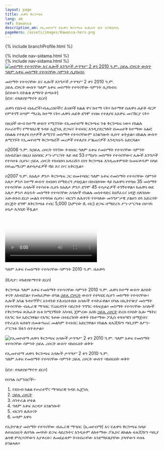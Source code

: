 ```yaml
---
layout: page
title: ሐዋሳ ቅርንጫፍ
lang: am
ref: hawassa
description_am: የኢመየብማ የሐዋሳ ቅርንጫፍ ጽሕፈት ቤት እንቅስቃሴ
pageHero: /assets/images/Hawassa-hero.png
---
```

<p>{% include branchProfile.html %}</p>
<aside class="post-aside">
	{% include nav-sidama.html %}
</aside>
<div class="post-content">
	{% include nav-sidama.html %}
	<div class="bordered pull-left tiny">
		<a href="{{ "/assets/images/IWD-2017-Hawassa-11Dec2017-IMG_2179.png" | prepend: site.baseurl_root }}">
		<!-- a href="{{ site.baseurl }}/enlargedphoto/" -->
			<img src="{{ "/assets/images/IWD-2017-Hawassa-11Dec2017-IMG_2179-small.png" | prepend: site.baseurl_root }}"
			  alt="መስማት የተሳናቸው እና ሌሎች እንግዶች ታኅሣሥ 2 ቀን 2010 ዓ.ም. ኃይሌ ሮዞርት ውስጥ ዓለም አቀፍ መስማት የተሳናቸው ሳምንት ሲያከብሩ"
			  class="img-responsive center-block" id="atHaileResort">
			  <!-- onclick="storeImageLocation('atHaileResort')" / -->
		</a>
		<div class="caption text-center">
			<p>
				መስማት የተሳናቸው እና ሌሎች እንግዶች ታኅሣሥ 2 ቀን 2010 ዓ.ም. <br/>
				ኃይሌ ሮዞርት ውስጥ ዓለም አቀፍ መስማት የተሳናቸው ሳምንት ሲያከብሩ<br/>
				(ፎቶውን በትልቁ ለማየት ይጫኑት)<br/>
				(ፎቶ: ተክለሃይማኖት ደርሶ)
			</p>
		</div>
	</div>
	<div>
		<p>
			ሐዋሳ የደቡብ ብሔሮች፣ብሔረሰቦችና ሕዝቦች ክልል ዋና ከተማ ናት። ከተማዋ በሐዋሳ ሐይቅ ዳርቻ የምትገኝ በጣም ማራኪ ከተማ ናት። ሐዋሳ ሐይቅ ደግሞ የብዙ የተለያዩ አእዋፍ መናኸርያ ናት።
		</p>
		<p>
			በዚህች ውብ ከተማ ውስጥ የሚገኘው የኢመየብማ ቅርንጫፍ ንቁ ቅርንጫፍ ነው። የክልሉ የሠራተኛና የማኅበራዊ ጉዳይ ኤጀንሲ ድጋፍና ትብብር እንዲያደርግለት በመጠየቅ ከተማው አልፎ በክልሉ የተለያዩ ቦታዎች ለሚገኙ መስማት የተሳናቸውም አገልግሎት ሲሰጥ ቆትቷል። በክልሉ ውስጥ ለሚገኙት የኢመየብማ ቅርንጫፎች መሪዎች የተለያዩ ሥልጠናዎች እንዲካሄዱ አድርጓል።
		</p>
		<p>
			በ2006 ዓ.ም. ከኃይሌ ሪዞርት ባገኘው ትብብር ዓለም አቀፍ የመስማት የተሳናቸው ሳምንት አክብሯል። በዚህ አከባበር ሥነ-ሥርዓት ላይ ወደ 53 የሚሆኑ መስማት የተሳናቸውና ሌሎች እንግዶች የተሳተፉ ሲሆኑ፣ ኃይሌ ሪዞርት የስብሰባ አዳራሹን በነፃ ቅርንጫፉ እንዲጠቀምበት ከመፍቀዱም በላይ በተጨማሪም ለተሳታፊዎች ሻይ እና ቡና አቅርቧል። 
		</p>
		<p>
			በ2007 ዓ.ም. ከአለታ ዎንዶ ቅርንጫፍ ጋር በመተባበር ዓለም አቀፍ የመስማት የተሳናቸው ሳምንት አለታ ዎንዶ ከተማ ውስጥ ስብሰባ በማድረግ ታስቧል። በስብሰባው ላይ ከሐዋሳ የተጓዙ 35 መስማት የተሳናቸው አባሎች የተሳተፉ ሲሆኑ ከአለታ ዎንዶ ደግሞ 45 ተሳታፊዎች ተገኝተዋል። ከሐዋሳ ወደ አለታ ዎንዶ ለሄዱት መስማት የተሳናቸው አባሎች የክልሉ መስተዳድር ከነሾፈሩና ነዳጅ በለገሰው አውቶቡስ ደርሶ መልስ የተጓጓዙ ሲሆኑ፣ ብርሃን ለሕፃናት የተባለው መንግሥታዊ ያልሆነ በጎ አድራጎት ድርጅት ደግሞ ለቅርንጫፉ የብር 5,000 (አምስት ሺ ብር) ድጋፍ በማድረጉ ሥነ-ሥርዓቱ በተሳካ ሁኔታ ሊካሄድ ችሏል።
		</p>
	</div>
  <div class="bordered pull-right tiny">
	  <video src="{{ "/assets/images/ENAD-Hawassa-11Dec2017-Small.mp4" | prepend: site.baseurl_root }}" controls="controls" 
        poster="{{ "/assets/images/IWD-2017GC.png" | prepend: site.baseurl_root }}" 
        class="img-responsive center-block">
    </video>
    <div class="caption text-center">
      <p>
      	ዓለም አቀፍ የመስማት የተሳናቸው ሳምንት 2010 ዓ.ም. በሐዋሳ<br/>
        <br/> (ቪዲዮ: ተክለሃይማኖት ደርሶ)
      </p>
    </div>
  </div>
  <div>
		<p>
			ቅርንጫፉ ዓለም አቀፍ የመስማት የተሳናቸው ሳምንት 2010 ዓ.ም. ሐዋሳ ከተማ ውስጥ ለሶስት ቀናት አክብሯል። የመክፈቻው በዓል <a href="http://www.hailehotelsandresorts.com/">ኃይሌ ሮዞርት</a> ውስጥ የተካሄደ ሲሆን መስማት የተሳናቸው፣ ሌሎች አካል ጉዳተኞችና አንዳንድ የሕብረተሰቡ አባሎች ተሳትፈዋል። በዓሉ በኢትዮጵያ መስማት የተሳናቸው ብሔራዊ ማኅበር ፕሬዚዳንት ባደረጉት ንግግር ተከፍቷል። መስማት የተሳናቸው አባሎች የቅርንጫፍ ጽሕፈት ቤቱ ከሚገኝበት አካባቢ ጀምረው እሰከ <a href="http://www.hailehotelsandresorts.com/">ኃይሌ ሪዞርት</a> ድረስ የሶስት ኪሎ ሜትር የእግር ጉዞ አድርገዋል። የእግር ጉዞው በተደረገበት ወቅት የከተማው ፖሊስ ተጓዦቹን በማጀብና የትራፊክ ፍሰቱን በመቆጣጠር መልካም ትብብር አድርገዋል። የክልሉ ቴሌቪዥን ጣቢያም ለሥነ-ሥርዓቱ ሽፋን ሰጥቶታል።
		</p>
	</div>
  <div class="bordered pull-right tiny">
			<img src="{{ "/assets/images/Hawassa-hero.png" | prepend: site.baseurl_root }}"
			  alt="የኢመየብማ ሐዋሳ ቅርንጫፍ አባሎች ታኅሣሥ 2 ቀን 2010 ዓ.ም. ዓለም አቀፍ የመስማት ተየሳናቸው ሳምንት ኃይሌ ሪዞርት ውስጥ ባከበሩበት ወቅት"
			  class="img-responsive center-block" />
    <div class="caption text-center">
      <p>
      	የኢመየብማ ሐዋሳ ቅርንጫፍ አባሎች ታኅሣሥ 2 ቀን 2010 ዓ.ም.<br />
      	ዓለም አቀፍ የመስማት የተሳናቸው ሳምንት ኃይሌ ሪዞርት ውስጥ ባከበሩበት ወቅት<br />
        <br/> (ፎቶ: ተክለሃይማኖጥ ደርሶ)
      </p>
    </div>
  </div>
	<div>
		<p>
			የበዓሉ ስፖንሰሮች፡-
			<ol>
				<li> የደቡብ ክልል የሠራተኛና ማኅበራዊ ጉዳይ ኤጀንሲ</li>
				<li><a href="http://www.hailehotelsandresorts.com/">ኃይሌ ሪዞርት</a></li>
				<li>ሰንተራል ሆቴል</li>
				<li>ዓለም አቀፍ እርዳታ አገልግሎት</li>
				<li>ብርሃን ለሕፃናት</li>
				<li>ሠላም አዋሳ</li>
			</ol>
		</p>
		<p>
			የኢትዮጵያ መስማት የተሳናቸው ብሔራዊ ማኅበር (ኢመየብማ) እና የሐዋሳ ቅርንጫፍ ከላይ ለተዘረዘሩት ለበዓሉ መሳካት ድጋፍ ላደረጉትና እንዲሁም ለከተማው ፖሊስና ለክልሉ ቴሌቪዥን ጣቢያ ልባዊ ምስጋናቸውን እያቀረቡ፣ ለመደፊቱም ትብብራቸው እንደማይለያቸው ያላቸውን ተሰፋ ይገልጻሉ። 
		</p>
	</div>
</div>
